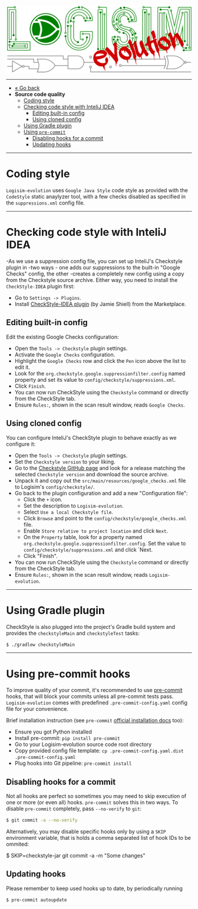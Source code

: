 [![Logisim-evolution](img/logisim-evolution-logo.png)](https://github.com/logisim-evolution/logisim-evolution)

---

* [« Go back](developers.md)
* **Source code quality**
  * [Coding style](#coding-style)
  * [Checking code style with InteliJ IDEA](#checking-code-style-with-intelij-idea)
    * [Editing built-in config](#editing-built-in-config)
    * [Using cloned config](#using-cloned-config)
  * [Using Gradle plugin](#using-gradle-plugin)
  * [Using `pre-commit`](#using-pre-commit-hooks)
    * [Disabling hooks for a commit](#disabling-hooks-for-a-commit)
    * [Updating hooks](#updating-hooks)

---

# Coding style #

`Logisim-evolution` uses `Google Java Style` code style as provided with the `CodeStyle`
static anaylyzer tool, with a few checks disabled as specified in the `suppressions.xml`
config file.

---

# Checking code style with InteliJ IDEA #

-As we use a suppression config file, you can set up InteliJ's Checkstyle plugin in
-two ways - one adds our suppressions to the built-in "Google Checks" config, the other
-creates a completely new config using a copy from the Checkstyle source archive.
Either way, you need to install the `CheckStyle-IDEA` plugin first:

* Go to `Settings -> Plugins`.
* Install [CheckStyle-IDEA plugin](https://plugins.jetbrains.com/plugin/1065-checkstyle-idea) (by Jamie Shiell)
  from the Marketplace.

## Editing built-in config ##

Edit the existing Google Checks configuration:

* Open the `Tools -> Checkstyle` plugin settings.
* Activate the `Google Checks` configuration.
* Highlight the `Google Checks` row and click the `Pen` icon above the list to edit it.
* Look for the `org.checkstyle.google.suppressionfilter.config` named property and set its value
  to `config/checkstyle/suppressions.xml`.
* Click `Finish`.
* You can now run CheckStyle using the `Checkstyle` command or directly from the CheckStyle tab.
* Ensure `Rules:`, shown in the scan result window, reads `Google Checks`.

## Using cloned config ##

You can configure InteliJ's CheckStyle plugin to behave exactly as we configure it:

* Open the `Tools -> Checkstyle` plugin settings.
* Set the `Checkstyle version` to your liking.
* Go to the [Checkstyle GitHub page](https://github.com/checkstyle/checkstyle/releases) and look for a release matching the
  selected `Checkstyle version` and download the source archive.
* Unpack it and copy out the `src/main/resources/google_checks.xml` file to Logisim's `config/checkstyle/`.
* Go back to the plugin configuration and add a new "Configuration file":
  * Click the `+` icon.
  * Set the description to `Logisim-evolution`.
  * Select `Use a local Checkstyle file`.
  * Click `Browse` and point to the `config/checkstyle/google_checks.xml` file.
  * Enable `Store relative to project location` and click `Next`.
  * On the `Property` table, look for a property named `org.checkstyle.google.suppressionfilter.config`. Set the value
    to `config/checkstyle/suppressions.xml` and click `Next.
  * Click "Finish".
* You can now run CheckStyle using the `Checkstyle` command or directly from the CheckStyle tab.
* Ensure `Rules:`, shown in the scan result window, reads `Logisim-evolution`.

---

# Using Gradle plugin #

CheckStyle is also plugged into the project's Gradle build system and provides the `checkstyleMain` and `checkstyleTest` tasks:

```bash
$ ./gradlew checkstyleMain
```

---

# Using pre-commit hooks #

To improve quality of your commit, it's recommended to use [pre-commit](http://pre-commit.com) hooks, that will block
your commits unless all pre-commit tests pass. `Logisim-evolution` comes with predefined `.pre-commit-config.yaml`
config file for your convenience.

Brief installation instruction (see `pre-commit` [official installation docs](https://pre-commit.com/#install) too):

* Ensure you got Python installed
* Install pre-commit: `pip install pre-commit`
* Go to your Logisim-evolution source code root directory
* Copy provided config file template: `cp .pre-commit-config.yaml.dist .pre-commit-config.yaml`
* Plug hooks into Git pipeline: `pre-commit install`

## Disabling hooks for a commit ##

Not all hooks are perfect so sometimes you may need to skip execution of one or more (or even all) hooks.
`pre-commit` solves this in two ways. To disable `pre-commit` completely, pass `--no-verify` to `git`:

```bash
$ git commit -a --no-verify
```

Alternatively, you may disable specific hooks only by using a `SKIP` environment variable, that is holds a comma separated
list of hook IDs to be ommited:

$ SKIP=checkstyle-jar git commit -a -m "Some changes"

## Updating hooks ##

Please remember to keep used hooks up to date, by periodically running

```bash
$ pre-commit autoupdate
```
